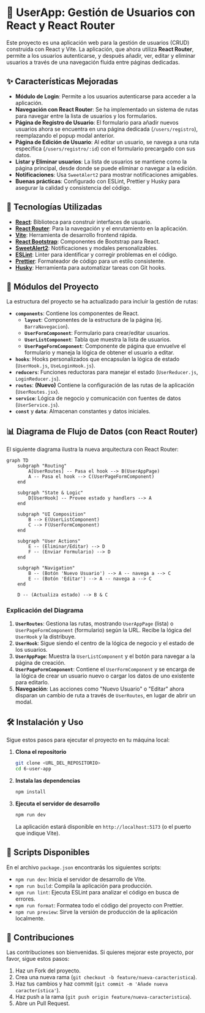 # 📝 UserApp: Gestión de Usuarios con React y React Router

Este proyecto es una aplicación web para la gestión de usuarios (CRUD) construida con React y Vite. La aplicación, que ahora utiliza **React Router**, permite a los usuarios autenticarse, y después añadir, ver, editar y eliminar usuarios a través de una navegación fluida entre páginas dedicadas.

## ✨ Características Mejoradas

- **Módulo de Login**: Permite a los usuarios autenticarse para acceder a la aplicación.
- **Navegación con React Router**: Se ha implementado un sistema de rutas para navegar entre la lista de usuarios y los formularios.
- **Página de Registro de Usuario**: El formulario para añadir nuevos usuarios ahora se encuentra en una página dedicada (`/users/registro`), reemplazando el popup modal anterior.
- **Página de Edición de Usuario**: Al editar un usuario, se navega a una ruta específica (`/users/registro/:id`) con el formulario precargado con sus datos.
- **Listar y Eliminar usuarios**: La lista de usuarios se mantiene como la página principal, desde donde se puede eliminar o navegar a la edición.
- **Notificaciones**: Usa `SweetAlert2` para mostrar notificaciones amigables.
- **Buenas prácticas**: Configurado con ESLint, Prettier y Husky para asegurar la calidad y consistencia del código.

## 🚀 Tecnologías Utilizadas

- **[React](https://reactjs.org/)**: Biblioteca para construir interfaces de usuario.
- **[React Router](https://reactrouter.com/)**: Para la navegación y el enrutamiento en la aplicación.
- **[Vite](https://vitejs.dev/)**: Herramienta de desarrollo frontend rápida.
- **[React Bootstrap](https://react-bootstrap.github.io/)**: Componentes de Bootstrap para React.
- **[SweetAlert2](https://sweetalert2.github.io/)**: Notificaciones y modales personalizables.
- **[ESLint](https://eslint.org/)**: Linter para identificar y corregir problemas en el código.
- **[Prettier](https://prettier.io/)**: Formateador de código para un estilo consistente.
- **[Husky](https://typicode.github.io/husky/)**: Herramienta para automatizar tareas con Git hooks.

## 📂 Módulos del Proyecto

La estructura del proyecto se ha actualizado para incluir la gestión de rutas:

- **`components`**: Contiene los componentes de React.
  - **`layout`**: Componentes de la estructura de la página (ej. `BarraNavegacion`).
  - **`UserFormComponent`**: Formulario para crear/editar usuarios.
  - **`UserListComponent`**: Tabla que muestra la lista de usuarios.
  - **`UserPageFormComponent`**: Componente de página que envuelve el formulario y maneja la lógica de obtener el usuario a editar.
- **`hooks`**: Hooks personalizados que encapsulan la lógica de estado (`UserHook.js`, `UseLoginHook.js`).
- **`reducers`**: Funciones reductoras para manejar el estado (`UserReducer.js`, `LoginReducer.js`).
- **`routes`**: **(Nuevo)** Contiene la configuración de las rutas de la aplicación (`UserRoutes.jsx`).
- **`service`**: Lógica de negocio y comunicación con fuentes de datos (`UserService.js`).
- **`const`** y **`data`**: Almacenan constantes y datos iniciales.

## 📊 Diagrama de Flujo de Datos (con React Router)

El siguiente diagrama ilustra la nueva arquitectura con React Router:

```mermaid
graph TD
    subgraph "Routing"
        A[UserRoutes] -- Pasa el hook --> B(UserAppPage)
        A -- Pasa el hook --> C(UserPageFormComponent)
    end

    subgraph "State & Logic"
        D[UserHook] -- Provee estado y handlers --> A
    end

    subgraph "UI Composition"
        B --> E(UserListComponent)
        C --> F(UserFormComponent)
    end

    subgraph "User Actions"
        E -- (Eliminar/Editar) --> D
        F -- (Enviar Formulario) --> D
    end

    subgraph "Navigation"
        B -- (Botón 'Nuevo Usuario') --> A -- navega a --> C
        E -- (Botón 'Editar') --> A -- navega a --> C
    end

    D -- (Actualiza estado) --> B & C
```

### Explicación del Diagrama

1.  **`UserRoutes`**: Gestiona las rutas, mostrando `UserAppPage` (lista) o `UserPageFormComponent` (formulario) según la URL. Recibe la lógica del `UserHook` y la distribuye.
2.  **`UserHook`**: Sigue siendo el centro de la lógica de negocio y el estado de los usuarios.
3.  **`UserAppPage`**: Muestra la `UserListComponent` y el botón para navegar a la página de creación.
4.  **`UserPageFormComponent`**: Contiene el `UserFormComponent` y se encarga de la lógica de crear un usuario nuevo o cargar los datos de uno existente para editarlo.
5.  **Navegación**: Las acciones como "Nuevo Usuario" o "Editar" ahora disparan un cambio de ruta a través de `UserRoutes`, en lugar de abrir un modal.

## 🛠️ Instalación y Uso

Sigue estos pasos para ejecutar el proyecto en tu máquina local:

1.  **Clona el repositorio**

    ```bash
    git clone <URL_DEL_REPOSITORIO>
    cd 6-user-app
    ```

2.  **Instala las dependencias**

    ```bash
    npm install
    ```

3.  **Ejecuta el servidor de desarrollo**

    ```bash
    npm run dev
    ```

    La aplicación estará disponible en `http://localhost:5173` (o el puerto que indique Vite).

## 📜 Scripts Disponibles

En el archivo `package.json` encontrarás los siguientes scripts:

- `npm run dev`: Inicia el servidor de desarrollo de Vite.
- `npm run build`: Compila la aplicación para producción.
- `npm run lint`: Ejecuta ESLint para analizar el código en busca de errores.
- `npm run format`: Formatea todo el código del proyecto con Prettier.
- `npm run preview`: Sirve la versión de producción de la aplicación localmente.

## 🤝 Contribuciones

Las contribuciones son bienvenidas. Si quieres mejorar este proyecto, por favor, sigue estos pasos:

1.  Haz un Fork del proyecto.
2.  Crea una nueva rama (`git checkout -b feature/nueva-caracteristica`).
3.  Haz tus cambios y haz commit (`git commit -m 'Añade nueva característica'`).
4.  Haz push a la rama (`git push origin feature/nueva-caracteristica`).
5.  Abre un Pull Request.
